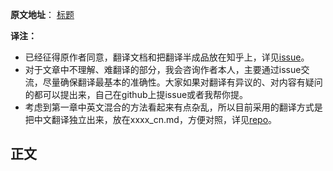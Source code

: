 **原文地址**： [标题](https://cfsamson.github.io/book-exploring-async-basics/6_epoll_kqueue_iocp.html)

**译注：**

- 已经征得原作者同意，翻译文档和把翻译半成品放在知乎上，详见[issue](https://github.com/cfsamson/book-exploring-async-basics/issues)。
- 对于文章中不理解、难翻译的部分，我会咨询作者本人，主要通过issue交流，尽量确保翻译最基本的准确性。大家如果对翻译有异议的、对内容有疑问的都可以提出来，自己在github上提issue或者我帮你提。
- 考虑到第一章中英文混合的方法看起来有点杂乱，所以目前采用的翻译方式是把中文翻译独立出来，放在xxxx_cn.md，方便对照，详见[repo](https://github.com/Johnny4Fun/book-exploring-async-basics)。

## 正文